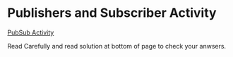 # Publishers and Subscriber Activity

[PubSub Activity](https://nu-msr.github.io/ros_notes/ros2/activity/pubsub_activity.html)

Read Carefully and read solution at bottom of page to check your anwsers.
